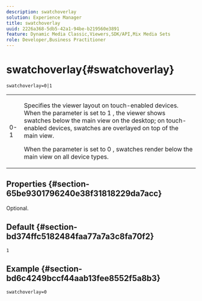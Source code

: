 ```yaml
---
description: swatchoverlay
solution: Experience Manager
title: swatchoverlay
uuid: 2226a368-5db5-42a1-94be-b219560e3891
feature: Dynamic Media Classic,Viewers,SDK/API,Mix Media Sets
role: Developer,Business Practitioner
---
```


# swatchoverlay{#swatchoverlay}

 `swatchoverlay=0|1`

<table id="table_9B98C97485DD4DEB8A6ECBCE8DF6B886"> 
 <tbody> 
  <tr> 
   <td colname="col1"> <p> <span class="codeph"> 0-1 </span> </p> </td> 
   <td colname="col2"> <p>Specifies the viewer layout on touch-enabled devices. When the parameter is set to <span class="codeph"> 1 </span>, the viewer shows swatches below the main view on the desktop; on touch-enabled devices, swatches are overlayed on top of the main view. </p> <p>When the parameter is set to <span class="codeph"> 0 </span>, swatches render below the main view on all device types. </p> </td> 
  </tr> 
 </tbody> 
</table>

## Properties {#section-65be9301796240e38f31818229da7acc}

Optional.

## Default {#section-bd374ffc5182484faa77a7a3c8fa70f2}

`1`

## Example {#section-bd6c4249bccf44aab13fee8552f5a8b3}

`swatchoverlay=0` 
